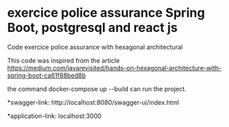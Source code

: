 # exercice police assurance Spring Boot, postgresql and react js
Code exercice police assurance with hexagonal architectural

This code was inspired from the article https://medium.com/javarevisited/hands-on-hexagonal-architecture-with-spring-boot-ca61f88bed8b

the command docker-compose up --build can run the project. 


*swagger-link: http://localhost:8080/swagger-ui/index.html

*application-link: localhost:3000
